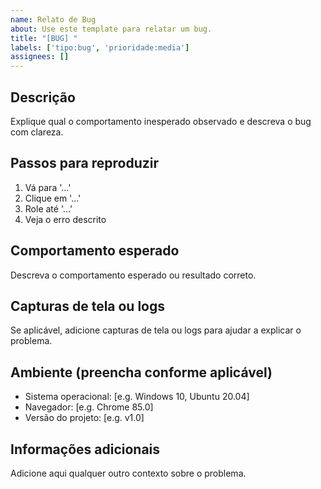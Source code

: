 ```yaml
---
name: Relato de Bug
about: Use este template para relatar um bug.
title: "[BUG] "
labels: ['tipo:bug', 'prioridade:media']
assignees: []
---
```


## Descrição

Explique qual o comportamento inesperado observado e descreva o bug com clareza.

## Passos para reproduzir

1. Vá para '...'
2. Clique em '...'
3. Role até '...'
4. Veja o erro descrito

## Comportamento esperado

Descreva o comportamento esperado ou resultado correto.

## Capturas de tela ou logs

Se aplicável, adicione capturas de tela ou logs para ajudar a explicar o problema.

## Ambiente (preencha conforme aplicável)

- Sistema operacional: [e.g. Windows 10, Ubuntu 20.04]
- Navegador: [e.g. Chrome 85.0]
- Versão do projeto: [e.g. v1.0]

## Informações adicionais

Adicione aqui qualquer outro contexto sobre o problema.
